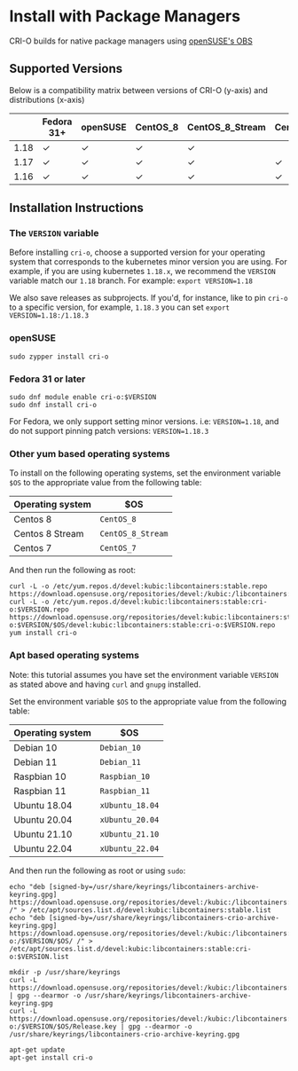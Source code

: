 # Install with Package Managers

CRI-O builds for native package managers using [openSUSE's OBS](build.opensuse.org)

## Supported Versions

Below is a compatibility matrix between versions of CRI-O (y-axis)
and distributions (x-axis)
<!-- markdownlint-disable MD013 -->

|      | Fedora 31+ | openSUSE | CentOS_8 | CentOS_8_Stream | CentOS_7 | Debian_Unstable | Debian_Testing | Debian 10 | Rasbian_10 | xUbuntu_20.04 | xUbuntu_19.10 | xUbuntu_19.04 | xUbuntu_18.04 |
| ---- | ---------- | -------- | -------- | --------------- | -------- | --------------- | -------------- | --------- | ---------- | ------------- | ------------- | ------------- | ------------- |
| 1.18 | ✓          | ✓        | ✓        | ✓               |          | ✓               | ✓              |           |            | ✓             |               |               |               |
| 1.17 | ✓          | ✓        | ✓        | ✓               | ✓        | ✓               | ✓              | ✓         | ✓          | ✓             | ✓             | ✓             | ✓             |
| 1.16 | ✓          | ✓        | ✓        | ✓               | ✓        | ✓               | ✓              | ✓         | ✓          | ✓             | ✓             | ✓             | ✓             |
<!-- markdownlint-enable MD013 -->

## Installation Instructions

### The `VERSION` variable

Before installing `cri-o`, choose a supported version for your operating system
that corresponds to the kubernetes minor version you are using. For example,
if you are using kubernetes `1.18.x`, we recommend the `VERSION` variable
match our `1.18` branch.
For example: `export VERSION=1.18`
<!-- Added the directory separator for pinning an install to a specific version -->
We also save releases as subprojects. If you'd, for instance, like to
pin `cri-o` to a specific version, for example, `1.18.3` you can set `export VERSION=1.18:/1.18.3`

### openSUSE

```shell
sudo zypper install cri-o
```

### Fedora 31 or later

```shell
sudo dnf module enable cri-o:$VERSION
sudo dnf install cri-o
```

For Fedora, we only support setting minor versions. i.e: `VERSION=1.18`, and do
not support pinning patch versions: `VERSION=1.18.3`

### Other yum based operating systems

To install on the following operating systems, set the environment variable ```$OS```
to the appropriate value from the following table:

| Operating system | $OS               |
| ---------------- | ----------------- |
| Centos 8         | `CentOS_8`        |
| Centos 8 Stream  | `CentOS_8_Stream` |
| Centos 7         | `CentOS_7`        |
<!--- TODO: figure out if Fedora is included in patch version releases
and figure out how to make the $VERSION variable work for both yum and apt os
Is revisiting the idea of a single VERSION variable worthwhile?
PMD
--->
And then run the following as root:

<!-- markdownlint-disable MD013 -->
```shell
curl -L -o /etc/yum.repos.d/devel:kubic:libcontainers:stable.repo https://download.opensuse.org/repositories/devel:/kubic:/libcontainers:/stable/$OS/devel:kubic:libcontainers:stable.repo
curl -L -o /etc/yum.repos.d/devel:kubic:libcontainers:stable:cri-o:$VERSION.repo https://download.opensuse.org/repositories/devel:kubic:libcontainers:stable:cri-o:$VERSION/$OS/devel:kubic:libcontainers:stable:cri-o:$VERSION.repo
yum install cri-o
```
<!-- markdownlint-enable MD013 -->

### Apt based operating systems
<!-- Modified the text so it reiterates the need for the VERSION env variable -->
Note: this tutorial assumes you have set the environment variable `VERSION`
as stated above and having `curl` and `gnupg` installed.

Set the environment variable `$OS` to the appropriate value from the
following table:

| Operating system | $OS               |
| ---------------- | ----------------- |
| Debian 10        | `Debian_10`       |
| Debian 11        | `Debian_11`       |
| Raspbian 10      | `Raspbian_10`     |
| Raspbian 11      | `Raspbian_11`     |
| Ubuntu 18.04     | `xUbuntu_18.04`   |
| Ubuntu 20.04     | `xUbuntu_20.04`   |
| Ubuntu 21.10     | `xUbuntu_21.10`   |
| Ubuntu 22.04     | `xUbuntu_22.04`   |

And then run the following as root or using `sudo`:

<!-- markdownlint-disable MD013 -->
```shell
echo "deb [signed-by=/usr/share/keyrings/libcontainers-archive-keyring.gpg] https://download.opensuse.org/repositories/devel:/kubic:/libcontainers:/stable/$OS/ /" > /etc/apt/sources.list.d/devel:kubic:libcontainers:stable.list
echo "deb [signed-by=/usr/share/keyrings/libcontainers-crio-archive-keyring.gpg] https://download.opensuse.org/repositories/devel:/kubic:/libcontainers:/stable:/cri-o:/$VERSION/$OS/ /" > /etc/apt/sources.list.d/devel:kubic:libcontainers:stable:cri-o:$VERSION.list

mkdir -p /usr/share/keyrings
curl -L https://download.opensuse.org/repositories/devel:/kubic:/libcontainers:/stable/$OS/Release.key | gpg --dearmor -o /usr/share/keyrings/libcontainers-archive-keyring.gpg
curl -L https://download.opensuse.org/repositories/devel:/kubic:/libcontainers:/stable:/cri-o:/$VERSION/$OS/Release.key | gpg --dearmor -o /usr/share/keyrings/libcontainers-crio-archive-keyring.gpg

apt-get update
apt-get install cri-o
```
<!-- markdownlint-enable MD013 -->
